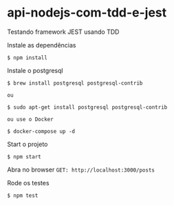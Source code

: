 # api-nodejs-com-tdd-e-jest

Testando framework JEST usando TDD

Instale as dependências

```
$ npm install

```

Instale o postgresql

```
$ brew install postgresql postgresql-contrib

ou

$ sudo apt-get install postgresql postgresql-contrib

ou use o Docker

$ docker-compose up -d
```

Start o projeto
```
$ npm start
```

Abra no browser
`GET: http://localhost:3000/posts`

Rode os testes
```
$ npm test
```
